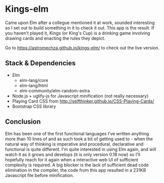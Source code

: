 # Kings-elm

Came upon Elm after a collegue mentioned it at work, sounded interesting so I
set out to build something in it to check it out. This app is the result. If you
haven't played it, Kings (or King's Cup) is a drinking game involving drawing
cards and enacting the rules they depict.

Go to https://astromechza.github.io/kings-elm/ to check out the live version.

## Stack & Dependencies

- Elm
    - elm-lang/core
    - elm-lang/html
    - elm-community/elm-random-extra
- Node.js + uglify-js for Javascript minification (not really necessary)
- Playing Card CSS from http://selfthinker.github.io/CSS-Playing-Cards/
- Bootstrap CSS library

## Conclusion

Elm has been one of the first functional languages I've written anything more
than 10 lines of and as such took a bit of getting used to - when the natural
way of thinking is imperative and procedural, declarative and functional is
quite different. I'm quite interested in using Elm again, and will watch it as
it grows and develops (it is only version 0.18 now) so I'll hopefully reach for
it again when a interactive web UI of sufficient complexity is required. A big
blocker is the lack of sufficient dead code elimination in the compiler, the
code from this app resulted in a 231KB Javascript file before minification.
